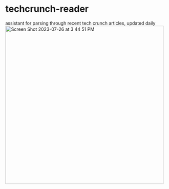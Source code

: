 # techcrunch-reader
assistant for parsing through recent tech crunch articles, updated daily
<img width="494" alt="Screen Shot 2023-07-26 at 3 44 51 PM" src="https://github.com/tareshsethi/techcrunch-reader/assets/36555549/d78b0524-9ffd-49f2-a8a2-a55d3df635aa">
